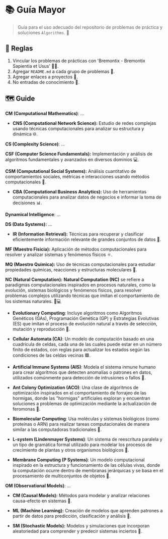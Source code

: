 # 📚 **Guía Mayor**

> Guía para el uso adecuado del repositorio de problemas de práctica y soluciones `Algorithms`. 🔧

## 📝 Reglas

1. Vincular los problemas de prácticas con 'Bremontix - Bremontix Sapientia et Usus' 🧠💡.
2. Agregar `README.md` a cada grupo de problemas 📄.
3. Agregar enlaces a proyectos 🔗.
4. No entradas de conocimiento 🚫.

## 🗺️ **Guide**

**CM (Computational Mathematics)**: ...

- **CNS (Computational Network Science):** Estudio de redes complejas usando técnicas computacionales para analizar su estructura y dinámica 🌐.

**CS (Complexity Science)**: ...

**CSF (Computer Science Fundamentals):** Implementación y análisis de algoritmos fundamentales y avanzados en diversos dominios 💻.

**CSM (Computational Social Systems):** Análisis cuantitativo de comportamientos sociales, métricas e interacciones usando métodos computacionales 👥.

- **CBA (Computational Business Analytics):** Uso de herramientas computacionales para analizar datos de negocios e informar la toma de decisiones 📊.

**Dynamical Intelligence**: ...

**DS (Data Systems):** ...

- **IR (Information Retrieval):** Técnicas para recuperar y clasificar eficientemente información relevante de grandes conjuntos de datos 📑.

**MF (Maestro Fisicia):** Aplicación de métodos computacionales para resolver y analizar sistemas y fenómenos físicos ⚛️.

**MQ (Maestro Quimica):** Uso de técnicas computacionales para estudiar propiedades químicas, reacciones y estructuras moleculares 🧪.

**NC (Natural Computation):** **Natural Computation (NC)** se refiere a paradigmas computacionales inspirados en procesos naturales, como la evolución, sistemas biológicos y fenómenos físicos, para resolver problemas complejos utilizando técnicas que imitan el comportamiento de los sistemas naturales. 🌱💻

- **Evolutionary Computing**: Incluye algoritmos como Algoritmos Genéticos (GAs), Programación Genética (GP) y Estrategias Evolutivas (ES) que imitan el proceso de evolución natural a través de selección, mutación y reproducción 🧬.

- **Cellular Automata (CA)**: Un modelo de computación basado en una cuadrícula de celdas, cada una de las cuales puede estar en un número finito de estados, con reglas para actualizar los estados según las condiciones de las celdas vecinas 🟩.

- **Artificial Immune Systems (AIS)**: Modela el sistema inmune humano para crear algoritmos que detecten anomalías o patrones en datos, utilizados comúnmente para detección de intrusiones o fallos 🦠.

- **Ant Colony Optimization (ACO)**: Una clase de algoritmos de optimización inspirados en el comportamiento de forrajeo de las hormigas, donde las "hormigas" artificiales exploran y encuentran soluciones a problemas de optimización mediante la actualización de feromonas 🐜.

- **Biomolecular Computing**: Usa moléculas y sistemas biológicos (como proteínas o ARN) para realizar tareas computacionales de manera similar a las computadoras tradicionales 🧬.

- **L-system (Lindenmayer Systems)**: Un sistema de reescritura paralela y un tipo de gramática formal utilizado para modelar los procesos de crecimiento de plantas y otros organismos biológicos 🌿.

- **Membrane Computing (P Systems)**: Un modelo computacional inspirado en la estructura y funcionamiento de las células vivas, donde la computación ocurre dentro de membranas jerárquicas y se basa en el procesamiento de multiconjuntos de objetos 🔬.

**OM (Observational Models)**: ...

- **CM (Causal Models):** Métodos para modelar y analizar relaciones causa-efecto en sistemas 🧩.

- **ML (Machine Learning):** Creación de modelos que aprenden patrones a partir de datos para predicción, clasificación y análisis 🤖.

- **SM (Stochastic Models):** Modelos y simulaciones que incorporan aleatoriedad para comprender y predecir sistemas inciertos 🎲.
